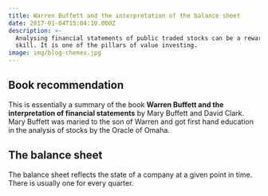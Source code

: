 ```yaml
---
title: Warren Buffett and the interpretation of the balance sheet
date: 2017-01-04T15:04:10.000Z
description: >-
  Analysing financial statements of public traded stocks can be a rewarding
  skill. It is one of the pillars of value investing.
image: img/blog-chemex.jpg
---
```

## Book recommendation

This is essentially a summary of the book **Warren Buffett and the interpretation of financial statements** by Mary Buffett and David Clark. Mary Buffett was maried to the son of Warren and got first hand education in the analysis of stocks by the Oracle of Omaha.

## The balance sheet

The balance sheet reflects the state of a company at a given point in time. There is usually one for every quarter.